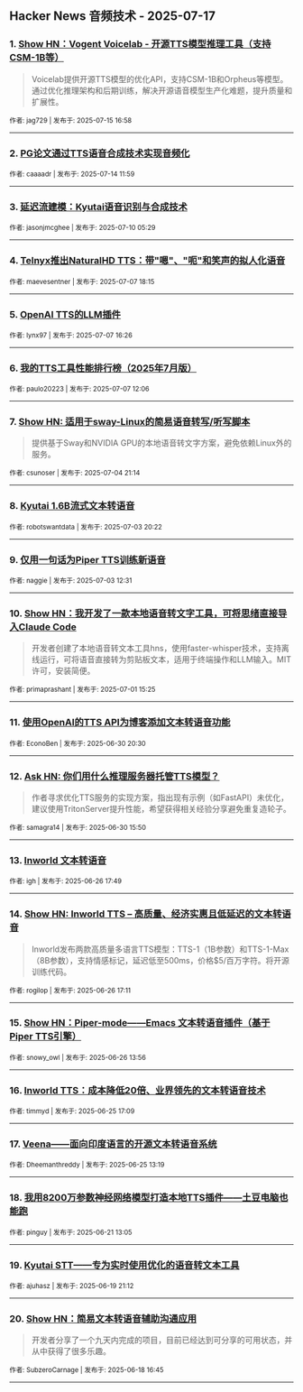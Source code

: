 ## Hacker News 音频技术 - 2025-07-17


### 1. [Show HN：Vogent Voicelab - 开源TTS模型推理工具（支持CSM-1B等）](https://news.ycombinator.com/item?id=44573303)
> Voicelab提供开源TTS模型的优化API，支持CSM-1B和Orpheus等模型。通过优化推理架构和后期训练，解决开源语音模型生产化难题，提升质量和扩展性。

<sub>作者: jag729 | 发布于: 2025-07-15 16:58</sub>

---

### 2. [PG论文通过TTS语音合成技术实现音频化](https://news.ycombinator.com/item?id=44559098)

<sub>作者: caaaadr | 发布于: 2025-07-14 11:59</sub>

---

### 3. [延迟流建模：Kyutai语音识别与合成技术](https://news.ycombinator.com/item?id=44517574)

<sub>作者: jasonjmcghee | 发布于: 2025-07-10 05:29</sub>

---

### 4. [Telnyx推出NaturalHD TTS：带"嗯"、"呃"和笑声的拟人化语音](https://news.ycombinator.com/item?id=44493162)

<sub>作者: maevesentner | 发布于: 2025-07-07 18:15</sub>

---

### 5. [OpenAI TTS的LLM插件](https://news.ycombinator.com/item?id=44491955)

<sub>作者: lynx97 | 发布于: 2025-07-07 16:26</sub>

---

### 6. [我的TTS工具性能排行榜（2025年7月版）](https://news.ycombinator.com/item?id=44489490)

<sub>作者: paulo20223 | 发布于: 2025-07-07 12:06</sub>

---

### 7. [Show HN: 适用于sway-Linux的简易语音转写/听写脚本](https://news.ycombinator.com/item?id=44467937)
> 提供基于Sway和NVIDIA GPU的本地语音转文字方案，避免依赖Linux外的服务。

<sub>作者: csunoser | 发布于: 2025-07-04 21:14</sub>

---

### 8. [Kyutai 1.6B流式文本转语音](https://news.ycombinator.com/item?id=44458858)

<sub>作者: robotswantdata | 发布于: 2025-07-03 20:22</sub>

---

### 9. [仅用一句话为Piper TTS训练新语音](https://news.ycombinator.com/item?id=44454329)

<sub>作者: naggie | 发布于: 2025-07-03 12:31</sub>

---

### 10. [Show HN：我开发了一款本地语音转文字工具，可将思绪直接导入Claude Code](https://news.ycombinator.com/item?id=44434864)
> 开发者创建了本地语音转文本工具hns，使用faster-whisper技术，支持离线运行，可将语音直接转为剪贴板文本，适用于终端操作和LLM输入。MIT许可，安装简便。

<sub>作者: primaprashant | 发布于: 2025-07-01 15:25</sub>

---

### 11. [使用OpenAI的TTS API为博客添加文本转语音功能](https://news.ycombinator.com/item?id=44427508)

<sub>作者: EconoBen | 发布于: 2025-06-30 20:30</sub>

---

### 12. [Ask HN: 你们用什么推理服务器托管TTS模型？](https://news.ycombinator.com/item?id=44424730)
> 作者寻求优化TTS服务的实现方案，指出现有示例（如FastAPI）未优化，建议使用TritonServer提升性能，希望获得相关经验分享避免重复造轮子。

<sub>作者: samagra14 | 发布于: 2025-06-30 15:50</sub>

---

### 13. [Inworld 文本转语音](https://news.ycombinator.com/item?id=44389636)

<sub>作者: igh | 发布于: 2025-06-26 17:49</sub>

---

### 14. [Show HN: Inworld TTS – 高质量、经济实惠且低延迟的文本转语音](https://news.ycombinator.com/item?id=44389265)
> Inworld发布两款高质量多语言TTS模型：TTS-1（1B参数）和TTS-1-Max（8B参数），支持情感标记，延迟低至500ms，价格$5/百万字符。将开源训练代码。

<sub>作者: rogilop | 发布于: 2025-06-26 17:11</sub>

---

### 15. [Show HN：Piper-mode——Emacs 文本转语音插件（基于Piper TTS引擎）](https://news.ycombinator.com/item?id=44387470)

<sub>作者: snowy_owl | 发布于: 2025-06-26 13:56</sub>

---

### 16. [Inworld TTS：成本降低20倍、业界领先的文本转语音技术](https://news.ycombinator.com/item?id=44379611)

<sub>作者: timmyd | 发布于: 2025-06-25 17:09</sub>

---

### 17. [Veena——面向印度语言的开源文本转语音系统](https://news.ycombinator.com/item?id=44377008)

<sub>作者: Dheemanthreddy | 发布于: 2025-06-25 13:19</sub>

---

### 18. [我用8200万参数神经网络模型打造本地TTS插件——土豆电脑也能跑](https://news.ycombinator.com/item?id=44337290)

<sub>作者: pinguy | 发布于: 2025-06-21 13:05</sub>

---

### 19. [Kyutai STT——专为实时使用优化的语音转文本工具](https://news.ycombinator.com/item?id=44322576)

<sub>作者: ajuhasz | 发布于: 2025-06-19 21:12</sub>

---

### 20. [Show HN：简易文本转语音辅助沟通应用](https://news.ycombinator.com/item?id=44311410)
> 开发者分享了一个九天内完成的项目，目前已经达到可分享的可用状态，并从中获得了很多乐趣。

<sub>作者: SubzeroCarnage | 发布于: 2025-06-18 16:45</sub>

---

